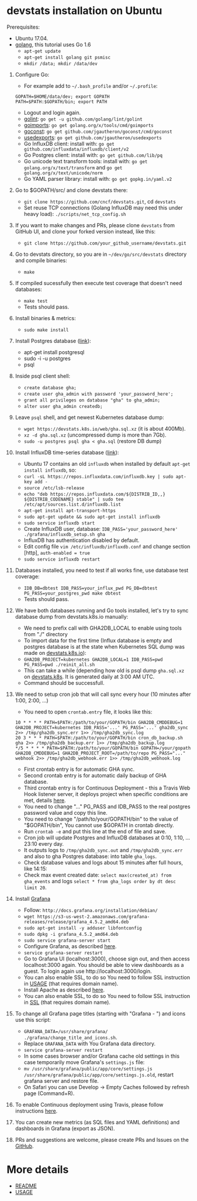 # devstats installation on Ubuntu

Prerequisites:
- Ubuntu 17.04.
- [golang](https://golang.org), this tutorial uses Go 1.6
    - `apt-get update`
    - `apt-get install golang git psmisc`
    - `mkdir /data; mkdir /data/dev`
1. Configure Go:
    - For example add to `~/.bash_profile` and/or `~/.profile`:
     ```
     GOPATH=$HOME/data/dev; export GOPATH
     PATH=$PATH:$GOPATH/bin; export PATH
     ```
    - Logout and login again.
    - [golint](https://github.com/golang/lint): `go get -u github.com/golang/lint/golint`
    - [goimports](https://godoc.org/golang.org/x/tools/cmd/goimports): `go get golang.org/x/tools/cmd/goimports`
    - [goconst](https://github.com/jgautheron/goconst): `go get github.com/jgautheron/goconst/cmd/goconst`
    - [usedexports](https://github.com/jgautheron/usedexports): `go get github.com/jgautheron/usedexports`
    - Go InfluxDB client: install with: `go get github.com/influxdata/influxdb/client/v2`
    - Go Postgres client: install with: `go get github.com/lib/pq`
    - Go unicode text transform tools: install with: `go get golang.org/x/text/transform` and `go get golang.org/x/text/unicode/norm`
    - Go YAML parser library: install with: `go get gopkg.in/yaml.v2`
2. Go to $GOPATH/src/ and clone devstats there:
    - `git clone https://github.com/cncf/devstats.git`, cd `devstats`
    - Set reuse TCP connections (Golang InfluxDB may need this under heavy load): `./scripts/net_tcp_config.sh`
3. If you want to make changes and PRs, please clone `devstats` from GitHub UI, and clone your forked version instead, like this:
    - `git clone https://github.com/your_github_username/devstats.git`
6. Go to devstats directory, so you are in `~/dev/go/src/devstats` directory and compile binaries:
    - `make`
7. If compiled sucessfully then execute test coverage that doesn't need databases:
    - `make test`
    - Tests should pass.
8. Install binaries & metrics:
    - `sudo make install`

9. Install Postgres database ([link](https://gist.github.com/sgnl/609557ebacd3378f3b72)):
    - apt-get install postgresql 
    - sudo -i -u postgres
    - psql

10. Inside psql client shell:
    - `create database gha;`
    - `create user gha_admin with password 'your_password_here';`
    - `grant all privileges on database "gha" to gha_admin;`
    - `alter user gha_admin createdb;`
11. Leave `psql` shell, and get newest Kubernetes database dump:
    - `wget https://devstats.k8s.io/web/gha.sql.xz` (it is about 400Mb).
    - `xz -d gha.sql.xz` (uncompressed dump is more than 7Gb).
    - `sudo -u postgres psql gha < gha.sql` (restore DB dump)

12. Install InfluxDB time-series database ([link](https://docs.influxdata.com/influxdb/v0.9/introduction/installation/)):
    - Ubuntu 17 contains an old `influxdb` when installed by default `apt-get install influxdb`, so:
    - `curl -sL https://repos.influxdata.com/influxdb.key | sudo apt-key add -`
    - `source /etc/lsb-release`
    - `echo "deb https://repos.influxdata.com/${DISTRIB_ID,,} ${DISTRIB_CODENAME} stable" | sudo tee /etc/apt/sources.list.d/influxdb.list`
    - `apt-get install apt-transport-https`
    - `sudo apt-get update && sudo apt-get install influxdb`
    - `sudo service influxdb start`
    - Create InfluxDB user, database: `IDB_PASS='your_password_here' ./grafana/influxdb_setup.sh gha`
    - InfluxDB has authentication disabled by default.
    - Edit config file `vim /etc/influxdb/influxdb.conf` and change section [http], `auth-enabled = true`
    - `sudo service influxdb restart`

13. Databases installed, you need to test if all works fine, use database test coverage:
    - `IDB_DB=dbtest IDB_PASS=your_influx_pwd PG_DB=dbtest PG_PASS=your_postgres_pwd make dbtest`
    - Tests should pass.

14. We have both databases running and Go tools installed, let's try to sync database dump from devstats.k8s.io manually:
    - We need to prefix call with GHA2DB_LOCAL to enable using tools from "./" directory
    - To import data for the first time (Influx database is empty and postgres database is at the state when Kubernetes SQL dump was made on [devstats.k8s.io](https://devstats.k8s.io)):
    - `GHA2DB_PROJECT=kubernetes GHA2DB_LOCAL=1 IDB_PASS=pwd PG_PASS=pwd ./reinit_all.sh`
    - This can take a while (depending how old is psql dump `gha.sql.xz` on [devstats.k8s](https://devstats.k8s.io). It is generated daily at 3:00 AM UTC.
    - Command should be successfull.

15. We need to setup cron job that will call sync every hour (10 minutes after 1:00, 2:00, ...)
    - You need to open `crontab.entry` file, it looks like this:
    ```
    10 * * * * PATH=$PATH:/path/to/your/GOPATH/bin GHA2DB_CMDDEBUG=1 GHA2DB_PROJECT=kubernetes IDB_PASS='...' PG_PASS='...' gha2db_sync 2>> /tmp/gha2db_sync.err 1>> /tmp/gha2db_sync.log
    20 3 * * * PATH=$PATH:/path/to/your/GOPATH/bin cron_db_backup.sh gha 2>> /tmp/gha2db_backup.err 1>> /tmp/gha2db_backup.log
    */5 * * * * PATH=$PATH:/path/to/your/GOPATH/bin GOPATH=/your/gopath GHA2DB_CMDDEBUG=1 GHA2DB_PROJECT_ROOT=/path/to/repo PG_PASS="..." webhook 2>> /tmp/gha2db_webhook.err 1>> /tmp/gha2db_webhook.log
    ```
    - First crontab entry is for automatic GHA sync.
    - Second crontab entry is for automatic daily backup of GHA database.
    - Third crontab entry is for Continuous Deployment - this a Travis Web Hook listener server, it deploys project when specific conditions are met, details [here](https://github.com/cncf/devstats/blob/master/CONTINUOUS_DEPLOYMENT.md).
    - You need to change "..." PG_PASS and IDB_PASS to the real postgres password value and copy this line.
    - You need to change "/path/to/your/GOPATH/bin" to the value of "$GOPATH/bin", You cannot use $GOPATH in crontab directly.
    - Run `crontab -e` and put this line at the end of file and save.
    - Cron job will update Postgres and InfluxDB databases at 0:10, 1:10, ... 23:10 every day.
    - It outputs logs to `/tmp/gha2db_sync.out` and `/tmp/gha2db_sync.err` and also to gha Postgres database: into table `gha_logs`.
    - Check database values and logs about 15 minutes after full hours, like 14:15:
    - Check max event created date: `select max(created_at) from gha_events` and logs `select * from gha_logs order by dt desc limit 20`.

16. Install [Grafana](http://docs.grafana.org/installation/mac/)
    - Follow: `http://docs.grafana.org/installation/debian/`
    - `wget https://s3-us-west-2.amazonaws.com/grafana-releases/release/grafana_4.5.2_amd64.deb`
    - `sudo apt-get install -y adduser libfontconfig`
    - `sudo dpkg -i grafana_4.5.2_amd64.deb`
    - `sudo service grafana-server start`
    - Configure Grafana, as described [here](https://github.com/cncf/devstats/blob/master/GRAFANA.md).
    - `service grafana-server restart`
    - Go to Grafana UI (localhost:3000), choose sign out, and then access localhost:3000 again. You should be able to view dashboards as a guest. To login again use http://localhost:3000/login.
    - You can also enable SSL, to do so You need to follow SSL instruction in [USAGE](https://github.com/cncf/devstats/blob/master/USAGE.md) (that requires domain name).
    - Install Apache as described [here](https://github.com/cncf/devstats/blob/master/APACHE.md).
    - You can also enable SSL, to do so You need to follow SSL instruction in [SSL](https://github.com/cncf/devstats/blob/master/SSL.md) (that requires domain name).

17. To change all Grafana page titles (starting with "Grafana - ") and icons use this script:
    - `GRAFANA_DATA=/usr/share/grafana/ ./grafana/change_title_and_icons.sh`.
    - Replace `GRAFANA_DATA` with You Grafana data directory.
    - `service grafana-server restart`
    - In some cases browser and/or Grafana cache old settings in this case temporarily move Grafana's `settings.js` file:
    - `mv /usr/share/grafana/public/app/core/settings.js /usr/share/grafana/public/app/core/settings.js.old`, restart grafana server and restore file.
    - On Safari you can use Develop -> Empty Caches followed by refresh page (Command+R).

18. To enable Continuous deployment using Travis, please follow instructions [here](https://github.com/cncf/devstats/blob/master/CONTINUOUS_DEPLOYMENT.md).

19. You can create new metrics (as SQL files and YAML definitions) and dashboards in Grafana (export as JSON).
20. PRs and suggestions are welcome, please create PRs and Issues on the [GitHub](https://github.com/cncf/devstats).

# More details
- [README](https://github.com/cncf/devstats/blob/master/README.md)
- [USAGE](https://github.com/cncf/devstats/blob/master/USAGE.md)
